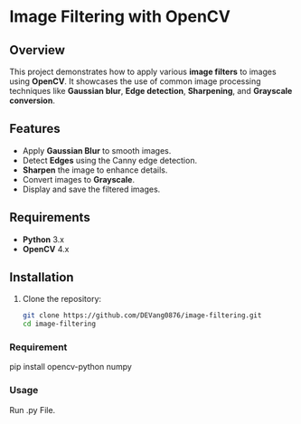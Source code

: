 # Image Filtering with OpenCV

## Overview

This project demonstrates how to apply various **image filters** to images using **OpenCV**. It showcases the use of common image processing techniques like **Gaussian blur**, **Edge detection**, **Sharpening**, and **Grayscale conversion**.

## Features

- Apply **Gaussian Blur** to smooth images.
- Detect **Edges** using the Canny edge detection.
- **Sharpen** the image to enhance details.
- Convert images to **Grayscale**.
- Display and save the filtered images.

## Requirements

- **Python** 3.x
- **OpenCV** 4.x

## Installation

1. Clone the repository:

   ```bash
   git clone https://github.com/DEVang0876/image-filtering.git
   cd image-filtering
   ```

### Requirement

pip install opencv-python numpy


### Usage


Run .py File.
